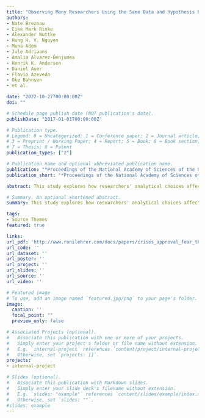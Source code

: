 ```yaml
---
title: "Observing Many Researchers Using the Same Data and Hypothesis Reveals a Hidden Universe of Uncertainty"
authors:
- Nate Breznau
- Eike Mark Rinke
- Alexander Wuttke
- Hung H. V. Nguyen
- Muna Adem
- Jule Adriaans
- Amalia Alvarez-Benjumea
- Henrik K. Andersen
- Daniel Auer
- Flavio Azevedo
- Oke Bahnsen 
- et al.

date: "2022-10-27T00:00:00Z"
doi: ""

# Schedule page publish date (NOT publication's date).
publishDate: "2017-01-01T00:00:00Z"

# Publication type.
# Legend: 0 = Uncategorized; 1 = Conference paper; 2 = Journal article;
# 3 = Preprint / Working Paper; 4 = Report; 5 = Book; 6 = Book section;
# 7 = Thesis; 8 = Patent
publication_types: ["2"]

# Publication name and optional abbreviated publication name.
publication: "*Proceedings of the National Academy of Sciences of the USA (PNAS) 119 (44), pp. 1-8*"
publication_short: "*Proceedings of the National Academy of Sciences of the USA (PNAS) 119 (44), pp. 1-8*"

abstract: This study explores how researchers' analytical choices affect the reliability of scientific findings. Most discussions of reliability problems in science focus on systematic biases. We broaden the lens to emphasize the idiosyncrasy of conscious and unconscious decisions that researchers make during data analysis. We coordinated 161 researchers in 73 research teams and observed their research decisions as they used the same data to independently test the same prominent social science hypothesis: that greater immigration reduces support for social policies among the public. In this typical case of social science research, research teams reported both widely diverging numerical findings and substantive conclusions despite identical start conditions. Researchers’ expertise, prior beliefs, and expectations barely predict the wide variation in research outcomes. More than 95% of the total variance in numerical results remains unexplained even after qualitative coding of all identifiable decisions in each team’s workflow. This reveals a universe of uncertainty that remains hidden when considering a single study in isolation. The idiosyncratic nature of how researchers’ results and conclusions varied is a previously underappreciated explanation for why many scientific hypotheses remain contested. These results call for greater epistemic humility and clarity in reporting scientific findings.

# Summary. An optional shortened abstract.
summary: This study explores how researchers' analytical choices affect the reliability of scientific findings. Most discussions of reliability problems in science focus on systematic biases. We broaden the lens to emphasize the idiosyncrasy of conscious and unconscious decisions that researchers make during data analysis. We coordinated 161 researchers in 73 research teams and observed their research decisions as they used the same data to independently test the same prominent social science hypothesis: that greater immigration reduces support for social policies among the public. In this typical case of social science research, research teams reported both widely diverging numerical findings and substantive conclusions despite identical start conditions. Researchers’ expertise, prior beliefs, and expectations barely predict the wide variation in research outcomes. More than 95% of the total variance in numerical results remains unexplained even after qualitative coding of all identifiable decisions in each team’s workflow. This reveals a universe of uncertainty that remains hidden when considering a single study in isolation. The idiosyncratic nature of how researchers’ results and conclusions varied is a previously underappreciated explanation for why many scientific hypotheses remain contested. These results call for greater epistemic humility and clarity in reporting scientific findings.

tags:
- Source Themes
featured: true

links:
url_pdf: 'http://www.ronilehrer.com/docs/papers/crises_approval_fear_threat.pdf'
url_code: ''
url_dataset: ''
url_poster: ''
url_project: ''
url_slides: ''
url_source: ''
url_video: ''

# Featured image
# To use, add an image named `featured.jpg/png` to your page's folder. 
image:
  caption: ''
  focal_point: ""
  preview_only: false

# Associated Projects (optional).
#   Associate this publication with one or more of your projects.
#   Simply enter your project's folder or file name without extension.
#   E.g. `internal-project` references `content/project/internal-project/index.md`.
#   Otherwise, set `projects: []`.
projects:
- internal-project

# Slides (optional).
#   Associate this publication with Markdown slides.
#   Simply enter your slide deck's filename without extension.
#   E.g. `slides: "example"` references `content/slides/example/index.md`.
#   Otherwise, set `slides: ""`.
#slides: example
---
```



